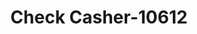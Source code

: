 ---
f_zip-code: 52501
f_state-code: IA
title: Check Casher-10612
f_phone: 641-684-5206
f_city-only: Ottumwa
f_address: 614 Richmond Ave Ottumwa
f_location-unique-id: '10612'
slug: check-casher-10612
updated-on: '2024-05-30T13:46:58.046Z'
created-on: '2024-05-30T13:36:59.803Z'
published-on: '2024-05-30T13:54:32.469Z'
f_city-state: cms/city/ottumwa-ia.md
f_company: cms/company/check-casher.md
f_state: cms/state/iowa.md
layout: '[payday-loan].html'
tags: payday-loan
---